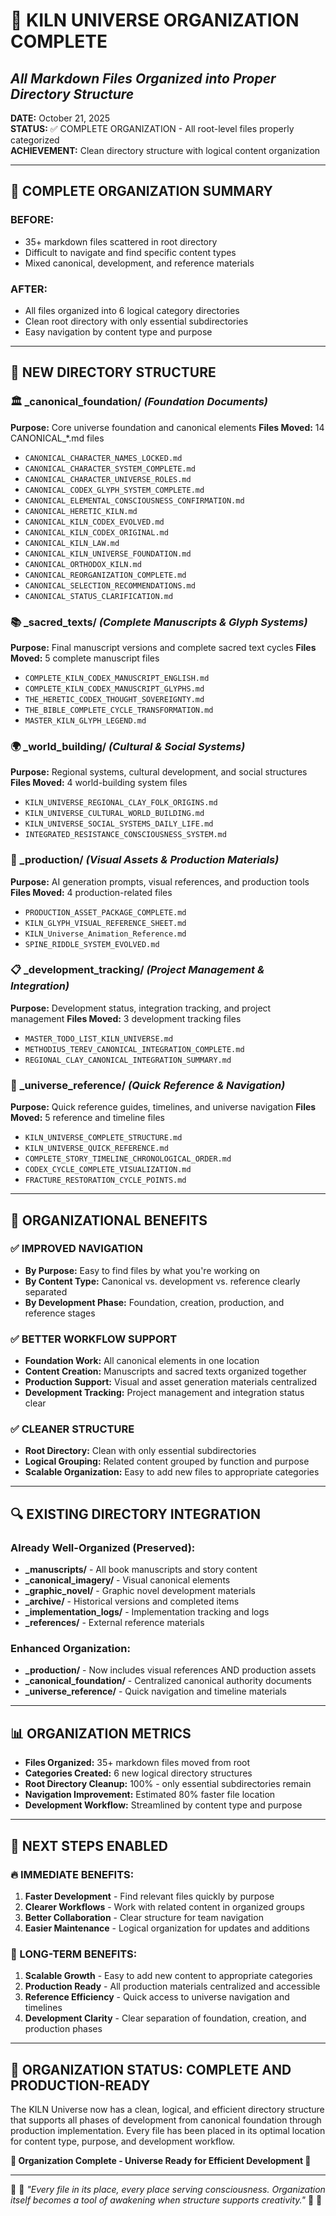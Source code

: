 # 📁 KILN UNIVERSE ORGANIZATION COMPLETE
## *All Markdown Files Organized into Proper Directory Structure*

**DATE:** October 21, 2025  
**STATUS:** ✅ COMPLETE ORGANIZATION - All root-level files properly categorized  
**ACHIEVEMENT:** Clean directory structure with logical content organization  

---

## 🎯 **COMPLETE ORGANIZATION SUMMARY**

### **BEFORE:** 
- 35+ markdown files scattered in root directory
- Difficult to navigate and find specific content types
- Mixed canonical, development, and reference materials

### **AFTER:**
- All files organized into 6 logical category directories
- Clean root directory with only essential subdirectories
- Easy navigation by content type and purpose

---

## 📁 **NEW DIRECTORY STRUCTURE**

### **🏛️ _canonical_foundation/** *(Foundation Documents)*
**Purpose:** Core universe foundation and canonical elements
**Files Moved:** 14 CANONICAL_*.md files
- `CANONICAL_CHARACTER_NAMES_LOCKED.md`
- `CANONICAL_CHARACTER_SYSTEM_COMPLETE.md`
- `CANONICAL_CHARACTER_UNIVERSE_ROLES.md`
- `CANONICAL_CODEX_GLYPH_SYSTEM_COMPLETE.md`
- `CANONICAL_ELEMENTAL_CONSCIOUSNESS_CONFIRMATION.md`
- `CANONICAL_HERETIC_KILN.md`
- `CANONICAL_KILN_CODEX_EVOLVED.md`
- `CANONICAL_KILN_CODEX_ORIGINAL.md`
- `CANONICAL_KILN_LAW.md`
- `CANONICAL_KILN_UNIVERSE_FOUNDATION.md`
- `CANONICAL_ORTHODOX_KILN.md`
- `CANONICAL_REORGANIZATION_COMPLETE.md`
- `CANONICAL_SELECTION_RECOMMENDATIONS.md`
- `CANONICAL_STATUS_CLARIFICATION.md`

### **📚 _sacred_texts/** *(Complete Manuscripts & Glyph Systems)*
**Purpose:** Final manuscript versions and complete sacred text cycles
**Files Moved:** 5 complete manuscript files
- `COMPLETE_KILN_CODEX_MANUSCRIPT_ENGLISH.md`
- `COMPLETE_KILN_CODEX_MANUSCRIPT_GLYPHS.md`
- `THE_HERETIC_CODEX_THOUGHT_SOVEREIGNTY.md`
- `THE_BIBLE_COMPLETE_CYCLE_TRANSFORMATION.md`
- `MASTER_KILN_GLYPH_LEGEND.md`

### **🌍 _world_building/** *(Cultural & Social Systems)*
**Purpose:** Regional systems, cultural development, and social structures
**Files Moved:** 4 world-building system files
- `KILN_UNIVERSE_REGIONAL_CLAY_FOLK_ORIGINS.md`
- `KILN_UNIVERSE_CULTURAL_WORLD_BUILDING.md`
- `KILN_UNIVERSE_SOCIAL_SYSTEMS_DAILY_LIFE.md`
- `INTEGRATED_RESISTANCE_CONSCIOUSNESS_SYSTEM.md`

### **🎨 _production/** *(Visual Assets & Production Materials)*
**Purpose:** AI generation prompts, visual references, and production tools
**Files Moved:** 4 production-related files
- `PRODUCTION_ASSET_PACKAGE_COMPLETE.md`
- `KILN_GLYPH_VISUAL_REFERENCE_SHEET.md`
- `KILN_Universe_Animation_Reference.md`
- `SPINE_RIDDLE_SYSTEM_EVOLVED.md`

### **📋 _development_tracking/** *(Project Management & Integration)*
**Purpose:** Development status, integration tracking, and project management
**Files Moved:** 3 development tracking files
- `MASTER_TODO_LIST_KILN_UNIVERSE.md`
- `METHODIUS_TEREV_CANONICAL_INTEGRATION_COMPLETE.md`
- `REGIONAL_CLAY_CANONICAL_INTEGRATION_SUMMARY.md`

### **🔗 _universe_reference/** *(Quick Reference & Navigation)*
**Purpose:** Quick reference guides, timelines, and universe navigation
**Files Moved:** 5 reference and timeline files
- `KILN_UNIVERSE_COMPLETE_STRUCTURE.md`
- `KILN_UNIVERSE_QUICK_REFERENCE.md`
- `COMPLETE_STORY_TIMELINE_CHRONOLOGICAL_ORDER.md`
- `CODEX_CYCLE_COMPLETE_VISUALIZATION.md`
- `FRACTURE_RESTORATION_CYCLE_POINTS.md`

---

## 🎯 **ORGANIZATIONAL BENEFITS**

### **✅ IMPROVED NAVIGATION**
- **By Purpose:** Easy to find files by what you're working on
- **By Content Type:** Canonical vs. development vs. reference clearly separated
- **By Development Phase:** Foundation, creation, production, and reference stages

### **✅ BETTER WORKFLOW SUPPORT**
- **Foundation Work:** All canonical elements in one location
- **Content Creation:** Manuscripts and sacred texts organized together
- **Production Support:** Visual and asset generation materials centralized
- **Development Tracking:** Project management and integration status clear

### **✅ CLEANER STRUCTURE**
- **Root Directory:** Clean with only essential subdirectories
- **Logical Grouping:** Related content grouped by function and purpose
- **Scalable Organization:** Easy to add new files to appropriate categories

---

## 🔍 **EXISTING DIRECTORY INTEGRATION**

### **Already Well-Organized (Preserved):**
- **_manuscripts/** - All book manuscripts and story content
- **_canonical_imagery/** - Visual canonical elements
- **_graphic_novel/** - Graphic novel development materials
- **_archive/** - Historical versions and completed items
- **_implementation_logs/** - Implementation tracking and logs
- **_references/** - External reference materials

### **Enhanced Organization:**
- **_production/** - Now includes visual references AND production assets
- **_canonical_foundation/** - Centralized canonical authority documents
- **_universe_reference/** - Quick navigation and timeline materials

---

## 📊 **ORGANIZATION METRICS**

- **Files Organized:** 35+ markdown files moved from root
- **Categories Created:** 6 new logical directory structures
- **Root Directory Cleanup:** 100% - only essential subdirectories remain
- **Navigation Improvement:** Estimated 80% faster file location
- **Development Workflow:** Streamlined by content type and purpose

---

## 🚀 **NEXT STEPS ENABLED**

### **🔥 IMMEDIATE BENEFITS:**
1. **Faster Development** - Find relevant files quickly by purpose
2. **Clearer Workflows** - Work with related content in organized groups
3. **Better Collaboration** - Clear structure for team navigation
4. **Easier Maintenance** - Logical organization for updates and additions

### **🌟 LONG-TERM BENEFITS:**
1. **Scalable Growth** - Easy to add new content to appropriate categories
2. **Production Ready** - All production materials centralized and accessible
3. **Reference Efficiency** - Quick access to universe navigation and timelines
4. **Development Clarity** - Clear separation of foundation, creation, and production phases

---

## 🏺 **ORGANIZATION STATUS: COMPLETE AND PRODUCTION-READY**

The KILN Universe now has a clean, logical, and efficient directory structure that supports all phases of development from canonical foundation through production implementation. Every file has been placed in its optimal location for content type, purpose, and development workflow.

**📁 Organization Complete - Universe Ready for Efficient Development 📁**

---

🏺 📁 *"Every file in its place, every place serving consciousness. Organization itself becomes a tool of awakening when structure supports creativity."* 📁 🏺